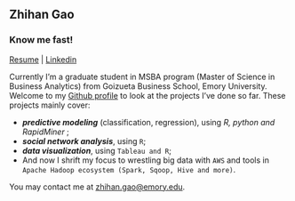 ## Zhihan Gao

### Know me fast! 

[Resume](https://zihg.github.io/Gao-Zhihan%20(Kay).pdf)  |  [Linkedin](https://www.linkedin.com/in/zhihangao)

Currently I’m a graduate student in MSBA program (Master of Science in Business Analytics) from Goizueta Business School, Emory University. Welcome to my [Github profile](https://github.com/ZiHG) to look at the projects I’ve done so far. These projects mainly cover: 

+ ***predictive modeling*** (classification, regression), using <span style="color:charcoal">*R, python and RapidMiner* </span>; 
+ ***social network analysis***, using `R`; 
+ ***data visualization***, using `Tableau and R`;
+ And now I shrift my focus to wrestling big data with `AWS` and tools in `Apache Hadoop ecosystem (Spark, Sqoop, Hive and more)`. 


You may contact me at zhihan.gao@emory.edu.






